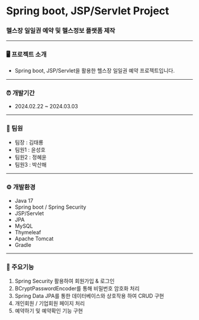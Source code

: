 # Spring boot, JSP/Servlet Project

### 헬스장 일일권 예약 및 헬스정보 플랫폼 제작

---

### 🖥️ 프로젝트 소개

* Spring boot, JSP/Servlet을 활용한 헬스장 일일권 예약 프로젝트입니다.

---

### ⏰ 개발기간

* 2024.02.22 ~ 2024.03.03

---

### 👫 팀원
* 팀장 : 김태룡
* 팀원1 : 윤성호
* 팀원2 : 정혜윤
* 팀원3 : 박산해
---

### ⚙️ 개발환경

* Java 17
* Spring boot / Spring Security
* JSP/Servlet
* JPA
* MySQL
* Thymeleaf
* Apache Tomcat
* Gradle

---

### 📌 주요기능
1. Spring Security 활용하여 회원가입 & 로그인
2. BCryptPasswordEncoder를 통해 비밀번호 암호화 처리
3. Spring Data JPA를 통한 데이터베이스와 상호작용 하여 CRUD 구현
4. 개인회원 / 기업회원 페이지 처리
5. 예약하기 및 예약확인 기능 구현